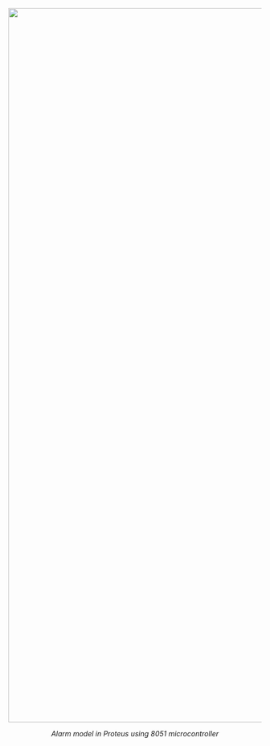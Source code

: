 
<p align="center">
       <img src="https://i.imgur.com/zdGu81L.png" width="2020" height="1420" align = center>
       <p align="center"> <i>Alarm model in Proteus using 8051 microcontroller</i> </p>
</p>
